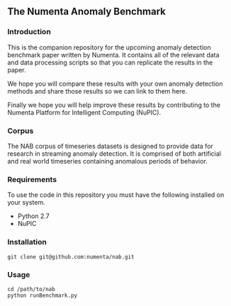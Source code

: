 The Numenta Anomaly Benchmark
-----------------------------

### Introduction

This is the companion repository for the upcoming anomaly detection benchmark
paper written by Numenta. It contains all of the relevant data and data
processing scripts so that you can replicate the results in the paper.

We hope you will compare these results with your own anomaly detection methods
and share those results so we can link to them here.

Finally we hope you will help improve these results by contributing to the
Numenta Platform for Intelligent Computing (NuPIC).

### Corpus

The NAB corpus of timeseries datasets is designed to provide data for research
in streaming anomaly detection. It is comprised of both artificial and real
world timeseries containing anomalous periods of behavior.

### Requirements

To use the code in this repository you must have the following installed on
your system.

- Python 2.7
- NuPIC

### Installation

    git clone git@github.com:numenta/nab.git

### Usage

    cd /path/to/nab
    python runBenchmark.py



